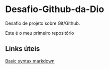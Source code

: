 # Desafio-Github-da-Dio
Desafio de projeto sobre Git/Github.

Este é o meu primeiro repositório 

## Links úteis 
[Basic syntax markdown](https://www.markdownguide.org/basic-syntax/)

 
